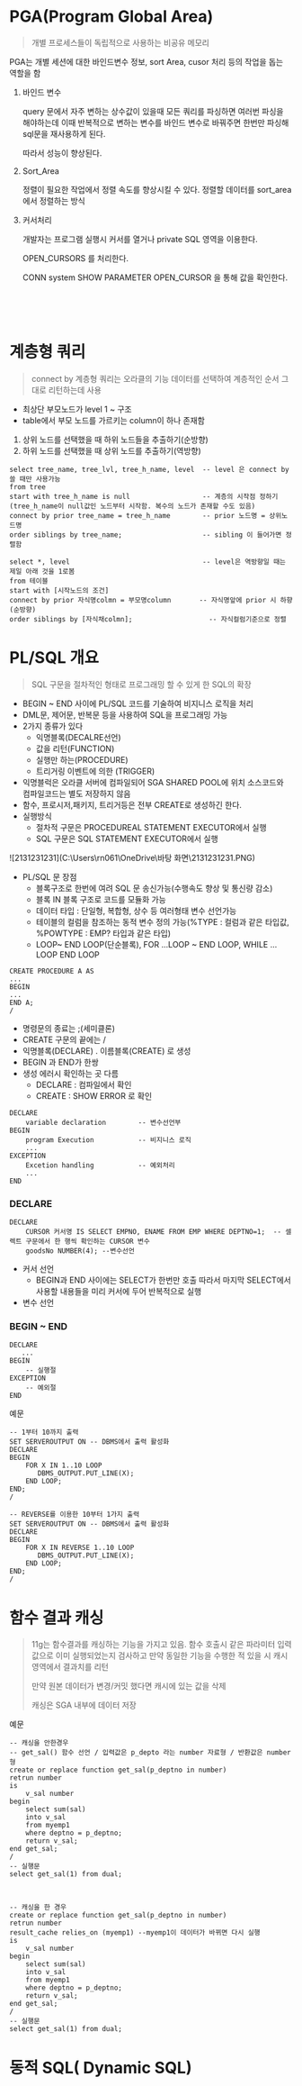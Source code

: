 # PGA(Program Global Area)

> 개별 프로세스들이 독립적으로 사용하는 비공유 메모리

PGA는 개별 세션에 대한 바인드변수 정보, sort Area, cusor 처리 등의 작업을 돕는 역할을 함

1. 바인드 변수

   query 문에서 자주 변하는 상수값이 있을때 모든 쿼리를 파싱하면 여러번 파싱을 해야하는데 이때 반복적으로 변하는 변수를 바인드 변수로 바꿔주면 한번만 파싱해 sql문을 재사용하게 된다.

   따라서 성능이 향상된다.

2. Sort_Area

   정렬이 필요한 작업에서 정렬 속도를 향상시킬 수 있다. 정렬할 데이터를 sort_area에서 정렬하는 방식

3. 커서처리

   개발자는 프로그램 실행시 커서를 열거나 private SQL 영역을 이용한다.

   OPEN_CURSORS 를 처리한다.

   CONN system SHOW PARAMETER OPEN_CURSOR 을 통해 값을 확인한다.

   ​

   ​

# 계층형 쿼리

> connect by 계층형 쿼리는 오라클의 기능 데이터를 선택하여 계층적인 순서 그대로 리턴하는데 사용

- 최상단 부모노드가 level 1 ~  구조
- table에서 부모 노드를 가르키는 column이 하나 존재함



1. 상위 노드를 선택했을 때 하위 노드들을 추출하기(순방향)
2. 하위 노드를 선택했을 때 상위 노드를 추출하기(역방향)

```mysql
select tree_name, tree_lvl, tree_h_name, level	-- level 은 connect by 쓸 때만 사용가능
from tree
start with tree_h_name is null 					-- 계층의 시작점 정하기(tree_h_name이 null값인 노드부터 시작함. 복수의 노드가 존재할 수도 있음)
connect by prior tree_name = tree_h_name		-- prior 노드명 = 상위노드명
order siblings by tree_name;					-- sibling 이 들어가면 정렬함
```



```mysql
select *, level									-- level은 역방향일 때는 제일 아래 것을 1로봄
from 테이블
start with [시작노드의 조건]
connect by prior 자식명colmn = 부모명column		-- 자식명앞에 prior 시 하향(순방향)
order siblings by [자식채colmn];					-- 자식컬럼기준으로 정렬
```









# PL/SQL 개요

> SQL 구문을 절차적인 형태로 프로그래밍 할 수 있게 한 SQL의 확장

- BEGIN ~ END 사이에 PL/SQL 코드를 기술하여 비지니스 로직을 처리
- DML문, 제어문, 반복문 등을 사용하여 SQL을 프로그래밍 가능
- 2가지 종류가 있다
  - 익명블록(DECALRE선언)
  - 값을 리턴(FUNCTION)
  - 실행만 하는(PROCEDURE)
  - 트리거링 이벤트에 의한 (TRIGGER)
- 익명블럭은 오라클 서버에 컴파일되어 SGA SHARED POOL에 위치 소스코드와 컴파일코드는 별도 저장하지 않음
- 함수, 프로시저,패키지, 트리거등은 전부 CREATE로 생성하긴 한다.
- 실행방식
  - 절차적 구문은 PROCEDUREAL STATEMENT EXECUTOR에서 실행
  - SQL 구문은 SQL STATEMENT EXECUTOR에서 실행

![2131231231](C:\Users\rn061\OneDrive\바탕 화면\2131231231.PNG)



- PL/SQL 문 장점
  - 블록구조로 한번에 여려 SQL 문 송신가능(수행속도 향상 및 통신량 감소)
  - 블록 IN 블록 구조로 코드를 모듈화 가능
  - 데이터 타입 : 단일형, 복합형, 상수 등 여러형태 변수 선언가능
  - 테이블의 컬럼을 참조하는 동적 변수 정의 가능(%TYPE : 컬럼과 같은 타입값, %POWTYPE : EMP? 타입과 같은 타입)
  - LOOP~ END LOOP(단순블록), FOR ...LOOP ~ END LOOP, WHILE ... LOOP END LOOP



``` plsql
CREATE PROCEDURE A AS
...
BEGIN
...
END A;
/
```

- 명령문의 종료는 ;(세미클론)
- CREATE 구문의 끝에는 /
- 익명블록(DECLARE) . 이름블록(CREATE) 로 생성
- BEGIN 과 END가 한쌍 
- 생성 에러시 확인하는 곳 다름
  - DECLARE : 컴파일에서 확인
  - CREATE : SHOW ERROR 로 확인



```plsql
DECLARE
    variable declaration        -- 변수선언부
BEGIN
	program Execution			-- 비지니스 로직
	...
EXCEPTION
	Excetion handling			-- 예외처리
	...
END
```



### DECLARE

```plsql
DECLARE
	CURSOR 커서명 IS SELECT EMPNO, ENAME FROM EMP WHERE DEPTNO=1;  -- 셀렉트 구문에서 한 행씩 확인하는 CURSOR 변수
	goodsNo NUMBER(4); --변수선언
```

- 커서 선언
  -  BEGIN과 END 사이에는 SELECT가 한번만 호출 따라서 마지막 SELECT에서 사용할 내용들을 미리 커서에 두어 반복적으로 실행
- 변수 선언



### BEGIN ~ END

```PLSQL
DECLARE
   ...
BEGIN
	-- 실행절
EXCEPTION
	-- 예외절
END
```





예문

```PLSQL
-- 1부터 10까지 출력
SET SERVEROUTPUT ON -- DBMS에서 출력 활성화
DECLARE
BEGIN
	FOR X IN 1..10 LOOP
	   DBMS_OUTPUT.PUT_LINE(X);
	END LOOP;
END;
/

-- REVERSE를 이용한 10부터 1가지 출력
SET SERVEROUTPUT ON -- DBMS에서 출력 활성화
DECLARE
BEGIN
	FOR X IN REVERSE 1..10 LOOP
	   DBMS_OUTPUT.PUT_LINE(X);
	END LOOP;
END;
/
```





# 함수 결과 캐싱

>  11g는 함수결과를 캐싱하는 기능을 가지고 있음. 함수 호출시 같은 파라미터 입력값으로 이미 실행되었는지 검사하고 만약 동일한 기능을 수행한 적 있을 시 캐시영역에서 결과치를 리턴
>
>  만약 원본 데이터가 변경/커밋 했다면 캐시에 있는 값을 삭제
>
>  캐싱은  SGA  내부에 데이터 저장



예문

``` plsql
-- 캐싱을 안한경우
-- get_sal() 함수 선언 / 입력값은 p_depto 라는 number 자료형 / 반환값은 number형
create or replace function get_sal(p_deptno in number)
retrun number
is
	v_sal number
begin
 	select sum(sal)
 	into v_sal
 	from myemp1
 	where deptno = p_deptno;
 	return v_sal;
end get_sal;
/
-- 실행문
select get_sal(1) from dual;



-- 캐싱을 한 경우
create or replace function get_sal(p_deptno in number)
retrun number
result_cache relies_on (myemp1) --myemp1이 데이터가 바뀌면 다시 실행
is
	v_sal number
begin
 	select sum(sal)
 	into v_sal
 	from myemp1
 	where deptno = p_deptno;
 	return v_sal;
end get_sal;
/
-- 실행문
select get_sal(1) from dual;

```







# 동적 SQL( Dynamic SQL)

